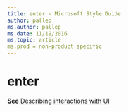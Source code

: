 ```yaml
---
title: enter - Microsoft Style Guide
author: pallep
ms.author: pallep
ms.date: 11/19/2016
ms.topic: article
ms.prod = non-product specific
---
```


# enter

**See** [Describing interactions with UI](/style-guide/procedures-instructions/describing-interactions-with-ui)

